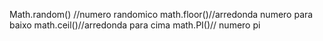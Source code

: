 Math.random() //numero randomico
math.floor()//arredonda numero para baixo
math.ceil()//arredonda para cima
math.PI()// numero pi
